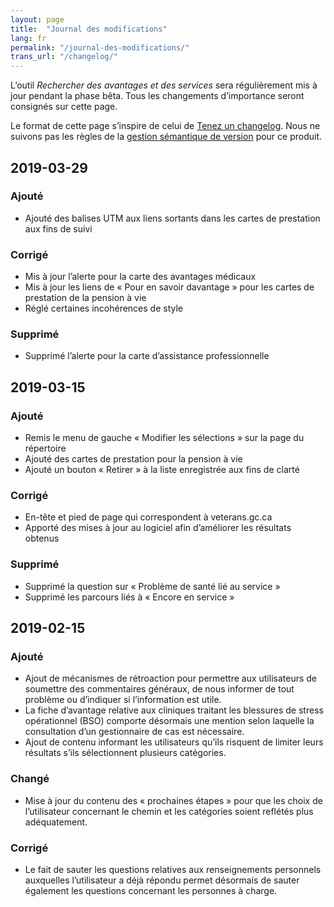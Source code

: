 ```yaml
---
layout: page
title:  "Journal des modifications"
lang: fr
permalink: "/journal-des-modifications/"
trans_url: "/changelog/"
---
```


L’outil _Rechercher des avantages et des services_ sera régulièrement mis à jour pendant la phase bêta. Tous les changements d’importance seront consignés sur cette page.

Le format de cette page s’inspire de celui de [Tenez un changelog](https://keepachangelog.com/fr/1.0.0/). Nous ne suivons pas les règles de la [gestion sémantique de version](https://semver.org/lang/fr/) pour ce produit.

## 2019-03-29
### Ajouté
* Ajouté des balises UTM aux liens sortants dans les cartes de prestation aux fins de suivi

### Corrigé
* Mis à jour l’alerte pour la carte des avantages médicaux
* Mis à jour les liens de « Pour en savoir davantage » pour les cartes de prestation de la pension à vie
* Réglé certaines incohérences de style

### Supprimé
* Supprimé l’alerte pour la carte d’assistance professionnelle


## 2019-03-15
### Ajouté
* Remis le menu de gauche « Modifier les sélections » sur la page du répertoire
* Ajouté des cartes de prestation pour la pension à vie
* Ajouté un bouton « Retirer » à la liste enregistrée aux fins de clarté

### Corrigé
* En-tête et pied de page qui correspondent à veterans.gc.ca
* Apporté des mises à jour au logiciel afin d’améliorer les résultats obtenus

### Supprimé
* Supprimé la question sur « Problème de santé lié au service »
* Supprimé les parcours liés à « Encore en service »


## 2019-02-15
### Ajouté
* Ajout de mécanismes de rétroaction pour permettre aux utilisateurs de soumettre des commentaires généraux, de nous informer de tout problème ou d’indiquer si l’information est utile.
* La fiche d’avantage relative aux cliniques traitant les blessures de stress opérationnel (BSO) comporte désormais une mention selon laquelle la consultation d’un gestionnaire de cas est nécessaire.
* Ajout de contenu informant les utilisateurs qu’ils risquent de limiter leurs résultats s’ils sélectionnent plusieurs catégories.

### Changé
* Mise à jour du contenu des « prochaines étapes » pour que les choix de l’utilisateur concernant le chemin et les catégories soient reflétés plus adéquatement.

### Corrigé
* Le fait de sauter les questions relatives aux renseignements personnels auxquelles l’utilisateur a déjà répondu permet désormais de sauter également les questions concernant les personnes à charge.
